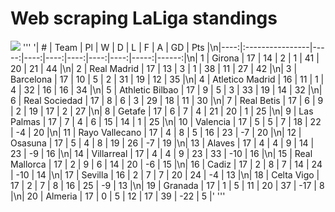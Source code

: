 # Web scraping LaLiga standings
![](https://logospng.org/download/la-liga/logo-la-liga-2048.png)
'''
'|   # | Team            |   Pl |   W |   D |   L |   F |   A |   GD |   Pts |\n|----:|:----------------|-----:|----:|----:|----:|----:|----:|-----:|------:|\n|   1 | Girona          |   17 |  14 |   2 |   1 |  41 |  20 |   21 |    44 |\n|   2 | Real Madrid     |   17 |  13 |   3 |   1 |  38 |  11 |   27 |    42 |\n|   3 | Barcelona       |   17 |  10 |   5 |   2 |  31 |  19 |   12 |    35 |\n|   4 | Atletico Madrid |   16 |  11 |   1 |   4 |  32 |  16 |   16 |    34 |\n|   5 | Athletic Bilbao |   17 |   9 |   5 |   3 |  33 |  19 |   14 |    32 |\n|   6 | Real Sociedad   |   17 |   8 |   6 |   3 |  29 |  18 |   11 |    30 |\n|   7 | Real Betis      |   17 |   6 |   9 |   2 |  19 |  17 |    2 |    27 |\n|   8 | Getafe          |   17 |   6 |   7 |   4 |  21 |  20 |    1 |    25 |\n|   9 | Las Palmas      |   17 |   7 |   4 |   6 |  15 |  14 |    1 |    25 |\n|  10 | Valencia        |   17 |   5 |   5 |   7 |  18 |  22 |   -4 |    20 |\n|  11 | Rayo Vallecano  |   17 |   4 |   8 |   5 |  16 |  23 |   -7 |    20 |\n|  12 | Osasuna         |   17 |   5 |   4 |   8 |  19 |  26 |   -7 |    19 |\n|  13 | Alaves          |   17 |   4 |   4 |   9 |  14 |  23 |   -9 |    16 |\n|  14 | Villarreal      |   17 |   4 |   4 |   9 |  23 |  33 |  -10 |    16 |\n|  15 | Real Mallorca   |   17 |   2 |   9 |   6 |  14 |  20 |   -6 |    15 |\n|  16 | Cadiz           |   17 |   2 |   8 |   7 |  14 |  24 |  -10 |    14 |\n|  17 | Sevilla         |   16 |   2 |   7 |   7 |  20 |  24 |   -4 |    13 |\n|  18 | Celta Vigo      |   17 |   2 |   7 |   8 |  16 |  25 |   -9 |    13 |\n|  19 | Granada         |   17 |   1 |   5 |  11 |  20 |  37 |  -17 |     8 |\n|  20 | Almeria         |   17 |   0 |   5 |  12 |  17 |  39 |  -22 |     5 |'
'''
